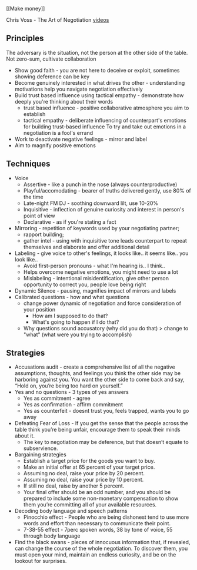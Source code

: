 [[Make money]]

Chris Voss - The Art of Negotiation [videos](https://drive.google.com/drive/folders/1jfXqE7wUEv5c9F4QKXfbehNtXJWV7IBG)

## Principles
The adversary is the situation, not the person at the other side of the table. Not zero-sum, cultivate collaboration
- Show good faith - you are not here to deceive or exploit, sometimes showing deference can be key
- Become genuinely interested in what drives the other - understanding motivations help you navigate negotiation effectively
- Build trust based influence using tactical empathy - demonstrate how deeply you're thinking about their words
	- trust based influence - positive collaborative atmosphere you aim to establish
	- tactical empathy - deliberate influencing of counterpart's emotions for building trust-based influence
To try and take out emotions in a negotiation is a fool's errand
- Work to deactivate negative feelings - mirror and label
- Aim to magnify positive emotions

## Techniques
- Voice
	- Assertive - like a punch in the nose (always counterproductive)
	- Playful/accomodating - bearer of truths delivered gently, use 80% of the time
	- Late-night FM DJ - soothing downward lilt, use 10-20%
	- Inquisitive - inflection of genuine curiosity and interest in person's point of view
	- Declarative - as if you're stating a fact
- Mirroring - repetition of keywords used by your negotiating partner; 
	- rapport building; 
	- gather intel - using with inquisitive tone leads counterpart to repeat themselves and elaborate and offer additional detail
- Labeling - give voice to other's feelings, it looks like.. it seems like.. you look like..
	- Avoid first-person pronouns - what I'm hearing is.. I think..
	- Helps overcome negative emotions, you might need to use a lot
	- Mislabeling - intentional misidentification, give other person opportunity to correct you, people love being right
- Dynamic Silence - pausing, magnifies impact of mirrors and labels
- Calibrated questions - how and what questions 
	- change power dynamic of negotiation and force consideration of your position
		- How am I supposed to do that?
		- What's going to happen if I do that?
	- Why questions sound accusatory (why did you do that) > change to "what" (what were you trying to accomplish)


## Strategies
- Accusations audit - create a comprehensive list of all the negative assumptions, thoughts, and feelings you think the other side may be harboring against you. You want the other side to come back and say, “Hold on, you’re being too hard on yourself.”
- Yes and no questions - 3 types of yes answers
	- Yes as commitment - agree
	- Yes as confirmation - affirm commitment
	- Yes as counterfeit - doesnt trust you, feels trapped, wants you to go away
- Defeating Fear of Loss - If you get the sense that the people across the table think you’re being unfair, encourage them to speak their minds about it.
	* The key to negotiation may be deference, but that doesn’t equate to subservience.
- Bargaining strategies
	* Establish a target price for the goods you want to buy.
	* Make an initial offer at 65 percent of your target price.
	* Assuming no deal, raise your price by 20 percent.
	* Assuming no deal, raise your price by 10 percent.
	* If still no deal, raise by another 5 percent.
	* Your final offer should be an odd number, and you should be prepared to include some non-monetary compensation to show them you’re committing all of your available resources.
- Decoding body language and speech patterns
	- Pinocchio effect - People who are being dishonest tend to use more words and effort than necessary to communicate their point.
	- 7-38-55 effect - 7perc spoken words, 38 by tone of voice, 55 through body language
- Find the black swans - pieces of innocuous information that, if revealed, can change the course of the whole negotiation. To discover them, you must open your mind, maintain an endless curiosity, and be on the lookout for surprises.





